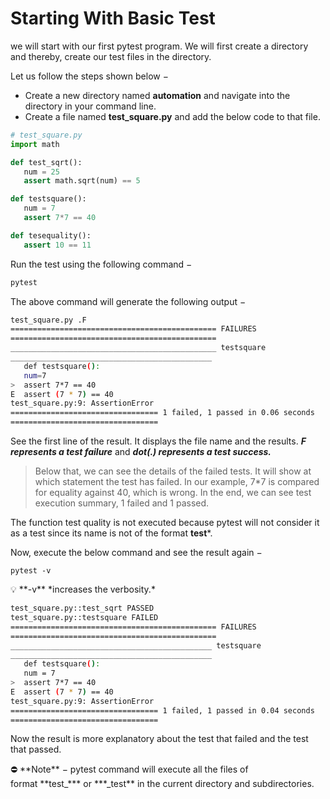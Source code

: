# Starting With Basic Test

we will start with our first pytest program. We will first create a directory and thereby, create our test files in the directory.

Let us follow the steps shown below −

- Create a new directory named **automation** and navigate into the directory in your command line.
- Create a file named **test_square.py** and add the below code to that file.

```python
# test_square.py
import math

def test_sqrt():
   num = 25
   assert math.sqrt(num) == 5

def testsquare():
   num = 7
   assert 7*7 == 40

def tesequality():
   assert 10 == 11
```

Run the test using the following command −

```bash
pytest
```

The above command will generate the following output −

```bash
test_square.py .F
============================================== FAILURES
==============================================
______________________________________________ testsquare
_____________________________________________
   def testsquare():
   num=7
>  assert 7*7 == 40
E  assert (7 * 7) == 40
test_square.py:9: AssertionError
================================= 1 failed, 1 passed in 0.06 seconds
=================================
```

See the first line of the result. It displays the file name and the results. ***F represents a test failure*** and ***dot(.) represents a test success.***

> Below that, we can see the details of the failed tests. It will show at which statement the test has failed. In our example, 7*7 is compared for equality against 40, which is wrong. In the end, we can see test execution summary, 1 failed and 1 passed.
> 

The function test quality is not executed because pytest will not consider it as a test since its name is not of the format **test***.

Now, execute the below command and see the result again −

```
pytest -v
```

<aside>
💡 **-v** *increases the verbosity.*

</aside>

```bash
test_square.py::test_sqrt PASSED
test_square.py::testsquare FAILED
============================================== FAILURES
==============================================
_____________________________________________ testsquare
_____________________________________________
   def testsquare():
   num = 7
>  assert 7*7 == 40
E  assert (7 * 7) == 40
test_square.py:9: AssertionError
================================= 1 failed, 1 passed in 0.04 seconds
=================================

```

Now the result is more explanatory about the test that failed and the test that passed.

<aside>
⛔ **Note** − pytest command will execute all the files of format **test_*** or ***_test** in the current directory and subdirectories.

</aside>